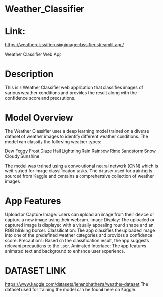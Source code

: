 
# Weather_Classifier

# Link: 
https://weatherclassifierusingimageclassifier.streamlit.app/

Weather Classifier Web App

# Description

This is a Weather Classifier web application that classifies images of various weather conditions and provides the result along with the confidence score and precautions.

# Model Overview

The Weather Classifier uses a deep learning model trained on a diverse dataset of weather images to identify different weather conditions. The model can classify the following weather types:

Dew
Foggy
Frost
Glaze
Hail
Lightning
Rain
Rainbow
Rime
Sandstorm
Snow
Cloudy
Sunshine

The model was trained using a convolutional neural network (CNN) which is well-suited for image classification tasks. The dataset used for training is sourced from Kaggle and contains a comprehensive collection of weather images.

# App Features

Upload or Capture Image: Users can upload an image from their device or capture a new image using their webcam.
Image Display: The uploaded or captured image is displayed with a visually appealing round shape and an RGB blinking border.
Classification: The app classifies the uploaded image into one of the predefined weather categories and provides a confidence score.
Precautions: Based on the classification result, the app suggests relevant precautions to the user.
Animated Interface: The app features animated text and background to enhance user experience.

# DATASET LINK


https://www.kaggle.com/datasets/jehanbhathena/weather-dataset
The dataset used for training the model can be found here on Kaggle.
